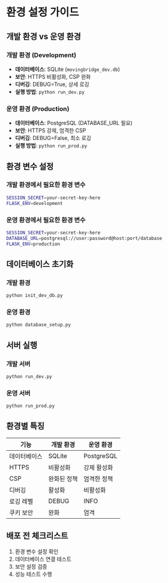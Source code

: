 # 환경 설정 가이드

## 개발 환경 vs 운영 환경

### 개발 환경 (Development)
- **데이터베이스**: SQLite (`movingbridge_dev.db`)
- **보안**: HTTPS 비활성화, CSP 완화
- **디버깅**: DEBUG=True, 상세 로깅
- **실행 방법**: `python run_dev.py`

### 운영 환경 (Production)
- **데이터베이스**: PostgreSQL (DATABASE_URL 필요)
- **보안**: HTTPS 강제, 엄격한 CSP
- **디버깅**: DEBUG=False, 최소 로깅
- **실행 방법**: `python run_prod.py`

## 환경 변수 설정

### 개발 환경에서 필요한 환경 변수
```bash
SESSION_SECRET=your-secret-key-here
FLASK_ENV=development
```

### 운영 환경에서 필요한 환경 변수
```bash
SESSION_SECRET=your-secret-key-here
DATABASE_URL=postgresql://user:password@host:port/database
FLASK_ENV=production
```

## 데이터베이스 초기화

### 개발 환경
```bash
python init_dev_db.py
```

### 운영 환경
```bash
python database_setup.py
```

## 서버 실행

### 개발 서버
```bash
python run_dev.py
```

### 운영 서버
```bash
python run_prod.py
```

## 환경별 특징

| 기능 | 개발 환경 | 운영 환경 |
|------|-----------|-----------|
| 데이터베이스 | SQLite | PostgreSQL |
| HTTPS | 비활성화 | 강제 활성화 |
| CSP | 완화된 정책 | 엄격한 정책 |
| 디버깅 | 활성화 | 비활성화 |
| 로깅 레벨 | DEBUG | INFO |
| 쿠키 보안 | 완화 | 엄격 |

## 배포 전 체크리스트

1. 환경 변수 설정 확인
2. 데이터베이스 연결 테스트
3. 보안 설정 검증
4. 성능 테스트 수행